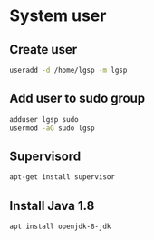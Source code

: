 # System user
## Create user
```bash
useradd -d /home/lgsp -m lgsp
```
## Add user to sudo group
```bash
adduser lgsp sudo
usermod -aG sudo lgsp
```

## Supervisord
```bash
apt-get install supervisor
```

## Install Java 1.8
```bash
apt install openjdk-8-jdk
```